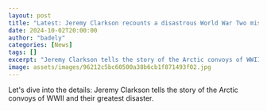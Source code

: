 ```yaml
---
layout: post
title: "Latest: Jeremy Clarkson recounts a disastrous World War Two mission"
date: 2024-10-02T20:00:00
author: "badely"
categories: [News]
tags: []
excerpt: "Jeremy Clarkson tells the story of the Arctic convoys of WWII and their greatest disaster."
image: assets/images/96212c5bc60500a38b6cb1f871493f02.jpg
---
```


Let's dive into the details: Jeremy Clarkson tells the story of the Arctic convoys of WWII and their greatest disaster.

